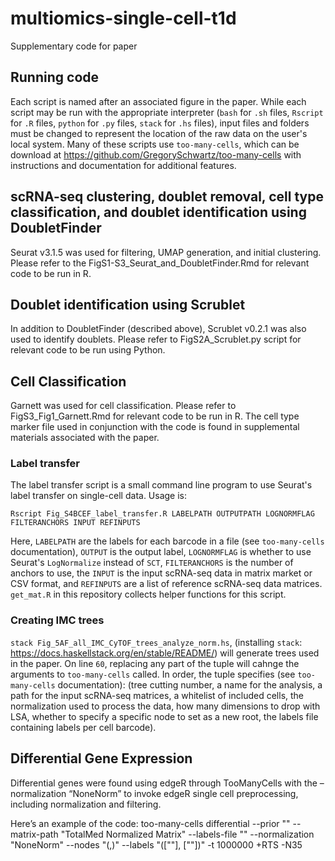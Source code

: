 # multiomics-single-cell-t1d
Supplementary code for paper

## Running code
Each script is named after an associated figure in the paper. While each script may be run with the appropriate interpreter (`bash` for `.sh` files, `Rscript` for `.R` files, `python` for `.py` files, `stack` for `.hs` files), input files and folders must be changed to represent the location of the raw data on the user's local system. Many of these scripts use `too-many-cells`, which can be download at https://github.com/GregorySchwartz/too-many-cells with instructions and documentation for additional features.

## scRNA-seq clustering, doublet removal, cell type classification, and doublet identification using DoubletFinder
Seurat v3.1.5 was used for filtering, UMAP generation, and initial clustering. Please refer to the FigS1-S3_Seurat_and_DoubletFinder.Rmd for relevant code to be run in R. 

## Doublet identification using Scrublet 
In addition to DoubletFinder (described above), Scrublet v0.2.1 was also used to identify doublets. Please refer to FigS2A_Scrublet.py script for relevant code to be run using Python.

## Cell Classification 
Garnett was used for cell classification. Please refer to FigS3_Fig1_Garnett.Rmd for relevant code to be run in R. The cell type marker file used in conjunction with the code is found in supplemental materials associated with the paper.

### Label transfer
The label transfer script is a small command line program to use Seurat's label transfer on single-cell data. Usage is:

`Rscript Fig_S4BCEF_label_transfer.R LABELPATH OUTPUTPATH LOGNORMFLAG FILTERANCHORS INPUT REFINPUTS`

Here, `LABELPATH` are the labels for each barcode in a file (see `too-many-cells` documentation), `OUTPUT` is the output label, `LOGNORMFLAG` is whether to use Seurat's `LogNormalize` instead of `SCT`, `FILTERANCHORS` is the number of anchors to use, the `INPUT` is the input scRNA-seq data in matrix market or CSV format, and `REFINPUTS` are a list of reference scRNA-seq data matrices. `get_mat.R` in this repository collects helper functions for this script.

### Creating IMC trees
`stack Fig_5AF_all_IMC_CyTOF_trees_analyze_norm.hs`, (installing `stack`: https://docs.haskellstack.org/en/stable/README/) will generate trees used in the paper. On line `60`, replacing any part of the tuple will cahnge the arguments to `too-many-cells` called. In order, the tuple specifies (see `too-many-cells` documentation): (tree cutting number, a name for the analysis, a path for the input scRNA-seq matrices, a whitelist of included cells, the normalization used to process the data, how many dimensions to drop with LSA, whether to specify a specific node to set as a new root, the labels file containing labels per cell barcode).

## Differential Gene Expression
Differential genes were found using edgeR through TooManyCells with the –normalization “NoneNorm” to invoke edgeR single cell preprocessing, including normalization and filtering. 

Here’s an example of the code: 
too-many-cells differential --prior "" --matrix-path "TotalMed Normalized Matrix" --labels-file "" --normalization "NoneNorm" --nodes "(,)" --labels "([\""], [\""])" -t 1000000 +RTS -N35 

